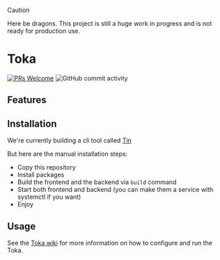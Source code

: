 > [!CAUTION]
> Here be dragons. This project is still a huge work in progress and is not ready for production use.

# Toka
[![PRs Welcome](https://img.shields.io/badge/PRs-welcome-brightgreen.svg?style=flat-square)](https://makeapullrequest.com)
![GitHub commit activity](https://img.shields.io/github/commit-activity/w/TokaPass/Nexus)

## Features


## Installation
We're currently building a cli tool called [Tin](https://github.com/TokaPass/tin)

But here are the manual installation steps:
- Copy this repository
- Install packages
- Build the frontend and the backend via `build` command
- Start both frontend and backend (you can make them a service with systemctl if you want)
- Enjoy

## Usage
See the [Toka wiki](https://github.com/TokaPass/docs) for more information on how to configure and run the Toka.